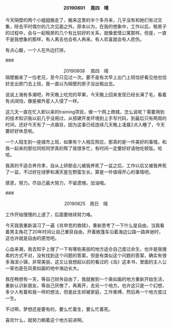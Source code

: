 #### <center> 20190801 &emsp;周四&emsp;晴</center>
今天隔壁的两个小姐姐搬走了，搬来这里的半个多月来，几乎没有和她们有过交集，除去平时偶尔的几次见面之外。原本以为，在我的想象中，工作以后，租房子的过程中，会与一起租房的几个有比较好的关系，就像爱情公寓那样。但是，一直不是我想象的那样，有人离去也会有人再来。有人欢喜就会有人悲伤。

有点心酸，一个人在外边打拼。

###<center>20190808 &emsp;周四&emsp;晴</center>
隔壁搬来了一位老兄，至今只见过一次。要不是有次早上出门上班恰好看见他也恰好走出房门去上班，我一直以为隔壁的房子没出租出去。

说说上海有多潮吧，昨天晚上吃完的苹果，今天晚上回来发现已经长满了毛，看着有点阔怕，像是被外星人入侵了一样。

这几天一直在忙入职以来的training项目，做一个网上商城，怎么说呢？需要用到的技术知识我以前几乎没用过，从搭建开发环境到上手写代码，到最后只有两周的时间，还好今天有了一点眉目，因为这事已经连续几天晚上凌晨2点入睡了，今天要好好休息啦。

一个人陌生到一座城市上班，如果有个人相互照应，那真的是一件美好的事情。和我一起来的那位同校同学真的帮了我很多忙，有时间一定要好好请他吃顿饭。哈哈。

我真的不适合养月季，自从上研那会儿被我养死了一盆之后，工作以后又被我养死了一盆，不过好在绿萝和满天星在野蛮生长，算是一件值得开心的事情吧。

感恩，努力。尽自己最大努力，不留遗憾。加油哦。

###<center>20190825&emsp;周日&emsp;晴</center>

工作开始慢慢的上道了，后面要继续努力咯。

今天我我重新温习了一遍《肖申克的救赎》，重新思考了一下什么是自由，当我看着男主角花了20年时间让自己重获自由，开着敞篷车沿着海边公路一路奔驰时，这也许就是自由的感觉吧。

心血来潮，我去知乎上搜了一下有哪些美丽的地方适合自己度过余生，也许是我搜素的方式不对，没有找到这个问题的答案，但是有类似这个问题的答案，确实有很多海滨小镇，非常美丽，这又让我想起以前的看过的《岛》这本书，里面的主人公一家也是在风景如画的地中海边长大。

我在畅想有一天，等自己财务自由了，我就搬到一个美如画的地方重新开始生活，重新认识新朋友，等自己厌倦了，再离开，去另一个地方。也许这只是一个幻想，多少人有着和我一样的想法，但是此生却被家庭，工作束缚，然后再一个地方度过一生。

不过啊，梦想还是要有的，要么忙着生，要么忙着死。

喜欢什么，就努力朝着这个地方前进啊。